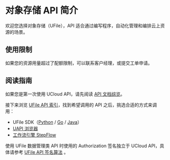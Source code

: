# 对象存储 API 简介

欢迎您选择对象存储（UFile），API 适合通过编写程序，自动化管理和编排云上资源的场景。

## 使用限制

如果您的资源用量超过了配额限制，可以联系客户经理，或提交工单申请。

## 阅读指南

如果您是第一次使用 UCloud API，请先阅读 [API 文档综览](/api/summary/README)。

接下来浏览 [UFile API 索引](api/ufile-api/index.md)，找到希望调用的 API 之后，挑选合适的方式来调用：

- UFile SDK（[Python](https://github.com/ucloud/ucloud-sdk-python3) / [Go](https://github.com/ucloud/ucloud-sdk-go) / [Java](https://github.com/ucloud/ucloud-sdk-java)）
- [UAPI 浏览器](https://console.ucloud.cn/uapi/ucloudapi)
- [工作流引擎 StepFlow](https://console.ucloud.cn/stepflow/manage/)

使用 UFile 数据管理类 API 时使用的 Authorization 签名独立于 UCloud API，具体请参考 [UFile API 签名算法](https://docs.ucloud.cn/ufile/api/authorization?id=%e6%96%87%e4%bb%b6%e7%ae%a1%e7%90%86%e7%ad%be%e5%90%8d%e7%ae%97%e6%b3%95) 。